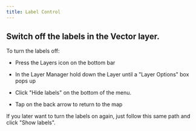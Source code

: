 ```yaml
---
title: Label Control
---
```



Switch off the labels in the Vector layer.
------------------------------------------


To turn the labels off:

-   Press the Layers icon on the bottom bar

-   In the Layer Manager hold down the Layer until a "Layer Options" box
    pops up

-   Click "Hide labels" on the bottom of the menu.

-   Tap on the back arrow to return to the map

If you later want to turn the labels on again, just follow this same
path and click "Show labels".

